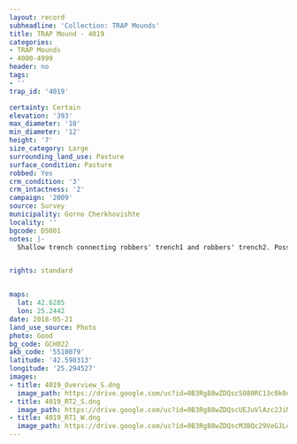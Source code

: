 ```yaml
---
layout: record
subheadline: 'Collection: TRAP Mounds'
title: TRAP Mound - 4019
categories:
- TRAP Mounds
- 4000-4999
header: no
tags:
- ''
trap_id: '4019'

certainty: Certain
elevation: '393'
max_diameter: '10'
min_diameter: '12'
height: '7'
size_category: Large
surrounding_land_use: Pasture
surface_condition: Pasture
robbed: Yes
crm_condition: '3'
crm_intactness: '2'
campaign: '2009'
source: Survey
municipality: Gorno Cherkhovishte
locality: ''
bgcode: DS001
notes: |-
  Shallow trench connecting robbers' trench1 and robbers' trench2. Possibly ploughed over.


rights: standard


maps:
  lat: 42.6285
  lon: 25.2442
date: 2018-05-21
land_use_source: Photo
photo: Good
bg_code: GCH022
akb_code: '5510079'
latitude: '42.598313'
longitude: '25.294527'
images:
- title: 4019_Overview_S.dng
  image_path: https://drive.google.com/uc?id=0B3Rg88wZDQscS080RC13c0k0cVU
- title: 4019_RT2_S.dng
  image_path: https://drive.google.com/uc?id=0B3Rg88wZDQscUEJuVlAzc2JiMUk
- title: 4019_RT1_W.dng
  image_path: https://drive.google.com/uc?id=0B3Rg88wZDQscM3BQc29VeGJLc3M
---
```

